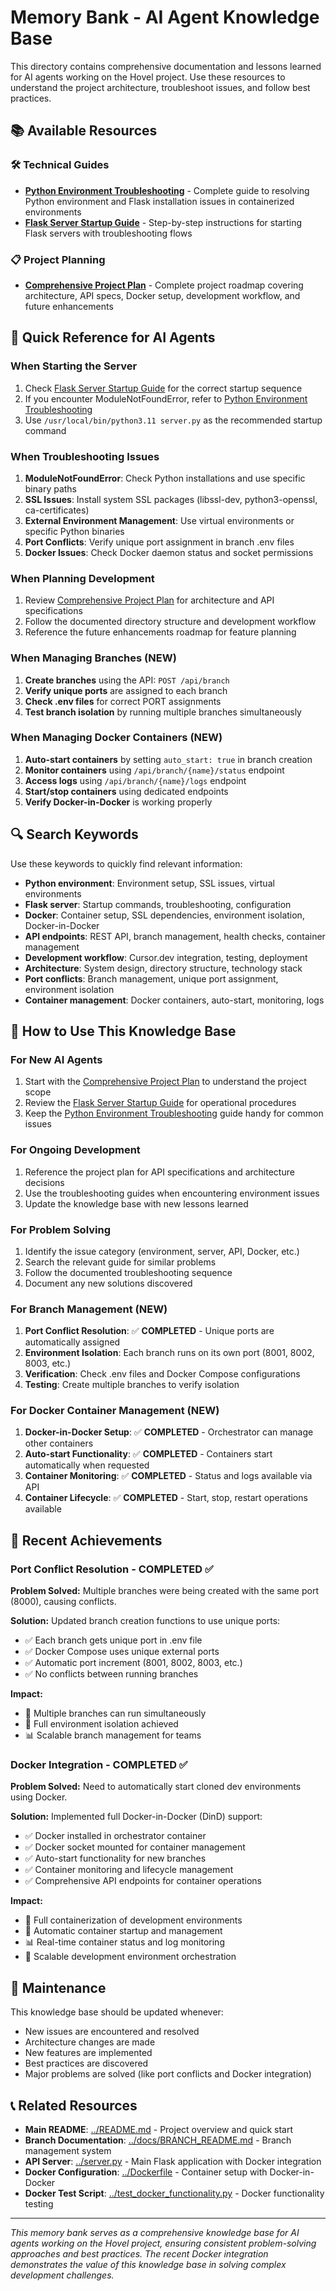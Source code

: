 # Memory Bank - AI Agent Knowledge Base

This directory contains comprehensive documentation and lessons learned for AI agents working on the Hovel project. Use these resources to understand the project architecture, troubleshoot issues, and follow best practices.

## 📚 Available Resources

### 🛠️ Technical Guides
- **[Python Environment Troubleshooting](python-environment-troubleshooting.md)** - Complete guide to resolving Python environment and Flask installation issues in containerized environments
- **[Flask Server Startup Guide](flask-server-startup-guide.md)** - Step-by-step instructions for starting Flask servers with troubleshooting flows

### 📋 Project Planning
- **[Comprehensive Project Plan](project-plan-comprehensive.md)** - Complete project roadmap covering architecture, API specs, Docker setup, development workflow, and future enhancements

## 🎯 Quick Reference for AI Agents

### When Starting the Server
1. Check [Flask Server Startup Guide](flask-server-startup-guide.md) for the correct startup sequence
2. If you encounter ModuleNotFoundError, refer to [Python Environment Troubleshooting](python-environment-troubleshooting.md)
3. Use `/usr/local/bin/python3.11 server.py` as the recommended startup command

### When Troubleshooting Issues
1. **ModuleNotFoundError**: Check Python installations and use specific binary paths
2. **SSL Issues**: Install system SSL packages (libssl-dev, python3-openssl, ca-certificates)
3. **External Environment Management**: Use virtual environments or specific Python binaries
4. **Port Conflicts**: Verify unique port assignment in branch .env files
5. **Docker Issues**: Check Docker daemon status and socket permissions

### When Planning Development
1. Review [Comprehensive Project Plan](project-plan-comprehensive.md) for architecture and API specifications
2. Follow the documented directory structure and development workflow
3. Reference the future enhancements roadmap for feature planning

### When Managing Branches (NEW)
1. **Create branches** using the API: `POST /api/branch`
2. **Verify unique ports** are assigned to each branch
3. **Check .env files** for correct PORT assignments
4. **Test branch isolation** by running multiple branches simultaneously

### When Managing Docker Containers (NEW)
1. **Auto-start containers** by setting `auto_start: true` in branch creation
2. **Monitor containers** using `/api/branch/{name}/status` endpoint
3. **Access logs** using `/api/branch/{name}/logs` endpoint
4. **Start/stop containers** using dedicated endpoints
5. **Verify Docker-in-Docker** is working properly

## 🔍 Search Keywords

Use these keywords to quickly find relevant information:

- **Python environment**: Environment setup, SSL issues, virtual environments
- **Flask server**: Startup commands, troubleshooting, configuration
- **Docker**: Container setup, SSL dependencies, environment isolation, Docker-in-Docker
- **API endpoints**: REST API, branch management, health checks, container management
- **Development workflow**: Cursor.dev integration, testing, deployment
- **Architecture**: System design, directory structure, technology stack
- **Port conflicts**: Branch management, unique port assignment, environment isolation
- **Container management**: Docker containers, auto-start, monitoring, logs

## 📖 How to Use This Knowledge Base

### For New AI Agents
1. Start with the [Comprehensive Project Plan](project-plan-comprehensive.md) to understand the project scope
2. Review the [Flask Server Startup Guide](flask-server-startup-guide.md) for operational procedures
3. Keep the [Python Environment Troubleshooting](python-environment-troubleshooting.md) guide handy for common issues

### For Ongoing Development
1. Reference the project plan for API specifications and architecture decisions
2. Use the troubleshooting guides when encountering environment issues
3. Update the knowledge base with new lessons learned

### For Problem Solving
1. Identify the issue category (environment, server, API, Docker, etc.)
2. Search the relevant guide for similar problems
3. Follow the documented troubleshooting sequence
4. Document any new solutions discovered

### For Branch Management (NEW)
1. **Port Conflict Resolution**: ✅ **COMPLETED** - Unique ports are automatically assigned
2. **Environment Isolation**: Each branch runs on its own port (8001, 8002, 8003, etc.)
3. **Verification**: Check .env files and Docker Compose configurations
4. **Testing**: Create multiple branches to verify isolation

### For Docker Container Management (NEW)
1. **Docker-in-Docker Setup**: ✅ **COMPLETED** - Orchestrator can manage other containers
2. **Auto-start Functionality**: ✅ **COMPLETED** - Containers start automatically when requested
3. **Container Monitoring**: ✅ **COMPLETED** - Status and logs available via API
4. **Container Lifecycle**: ✅ **COMPLETED** - Start, stop, restart operations available

## 🎉 Recent Achievements

### Port Conflict Resolution - COMPLETED ✅
**Problem Solved:** Multiple branches were being created with the same port (8000), causing conflicts.

**Solution:** Updated branch creation functions to use unique ports:
- ✅ Each branch gets unique port in .env file
- ✅ Docker Compose uses unique external ports
- ✅ Automatic port increment (8001, 8002, 8003, etc.)
- ✅ No conflicts between running branches

**Impact:**
- 🚀 Multiple branches can run simultaneously
- 🔧 Full environment isolation achieved
- 📊 Scalable branch management for teams

### Docker Integration - COMPLETED ✅
**Problem Solved:** Need to automatically start cloned dev environments using Docker.

**Solution:** Implemented full Docker-in-Docker (DinD) support:
- ✅ Docker installed in orchestrator container
- ✅ Docker socket mounted for container management
- ✅ Auto-start functionality for new branches
- ✅ Container monitoring and lifecycle management
- ✅ Comprehensive API endpoints for container operations

**Impact:**
- 🐳 Full containerization of development environments
- 🔄 Automatic container startup and management
- 📊 Real-time container status and log monitoring
- 🚀 Scalable development environment orchestration

## 🔄 Maintenance

This knowledge base should be updated whenever:
- New issues are encountered and resolved
- Architecture changes are made
- New features are implemented
- Best practices are discovered
- Major problems are solved (like port conflicts and Docker integration)

## 📞 Related Resources

- **Main README**: [../README.md](../README.md) - Project overview and quick start
- **Branch Documentation**: [../docs/BRANCH_README.md](../docs/BRANCH_README.md) - Branch management system
- **API Server**: [../server.py](../server.py) - Main Flask application with Docker integration
- **Docker Configuration**: [../Dockerfile](../Dockerfile) - Container setup with Docker-in-Docker
- **Docker Test Script**: [../test_docker_functionality.py](../test_docker_functionality.py) - Docker functionality testing

---

*This memory bank serves as a comprehensive knowledge base for AI agents working on the Hovel project, ensuring consistent problem-solving approaches and best practices. The recent Docker integration demonstrates the value of this knowledge base in solving complex development challenges.* 